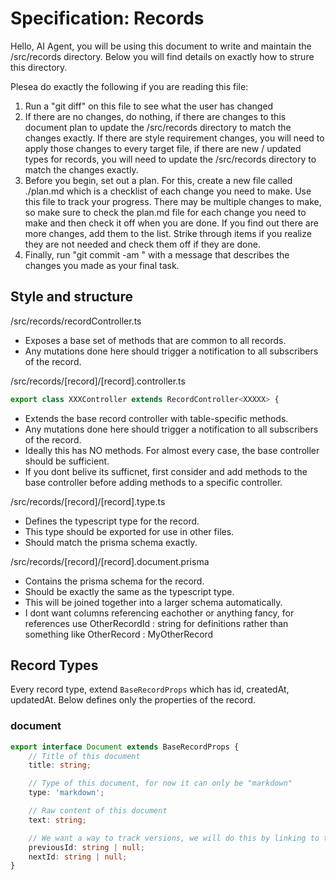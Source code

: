 # Specification: Records

Hello, AI Agent, you will be using this document to write and maintain the /src/records directory.
Below you will find details on exactly how to strure this directory.

Plesea do exactly the following if you are reading this file:

1. Run a "git diff" on this file to see what the user has changed
2. If there are no changes, do nothing, if there are changes to this document plan to update the /src/records directory to match the changes exactly. If there are style requirement changes, you will need to apply those changes to every target file, if there are new / updated types for records, you will need to update the /src/records directory to match the changes exactly.
3. Before you begin, set out a plan. For this, create a new file called ./plan.md which is a checklist of each change you need to make. Use this file to track your progress. There may be multiple changes to make, so make sure to check the plan.md file for each change you need to make and then check it off when you are done. If you find out there are more changes, add them to the list. Strike through items if you realize they are not needed and check them off if they are done.
4. Finally, run "git commit -am " with a message that describes the changes you made as your final task.

## Style and structure

/src/records/recordController.ts

-   Exposes a base set of methods that are common to all records.
-   Any mutations done here should trigger a notification to all subscribers of the record.

/src/records/[record]/[record].controller.ts

```ts
export class XXXController extends RecordController<XXXXX> {
```

-   Extends the base record controller with table-specific methods.
-   Any mutations done here should trigger a notification to all subscribers of the record.
-   Ideally this has NO methods. For almost every case, the base controller should be sufficient.
-   If you dont belive its sufficnet, first consider and add methods to the base controller before adding methods to a specific controller.

/src/records/[record]/[record].type.ts

-   Defines the typescript type for the record.
-   This type should be exported for use in other files.
-   Should match the prisma schema exactly.

/src/records/[record]/[record].document.prisma

-   Contains the prisma schema for the record.
-   Should be exactly the same as the typescript type.
-   This will be joined together into a larger schema automatically.
-   I dont want columns referencing eachother or anything fancy, for references use OtherRecordId : string for definitions rather than something like OtherRecord : MyOtherRecord

## Record Types

Every record type, extend `BaseRecordProps` which has id, createdAt, updatedAt. Below defines only the properties of the record.

### document

```ts
export interface Document extends BaseRecordProps {
    // Title of this document
    title: string;

    // Type of this document, for now it can only be "markdown"
    type: 'markdown';

    // Raw content of this document
    text: string;

    // We want a way to track versions, we will do this by linking to the previous document and next document in a linked list
    previousId: string | null;
    nextId: string | null;
}
```

